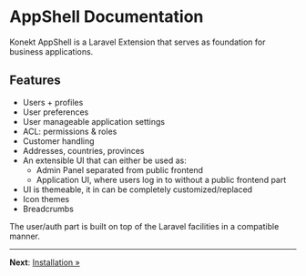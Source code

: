 # AppShell Documentation

Konekt AppShell is a Laravel Extension that serves as foundation for business applications.

## Features

- Users + profiles
- User preferences
- User manageable application settings
- ACL: permissions & roles
- Customer handling
- Addresses, countries, provinces
- An extensible UI that can either be used as:
  - Admin Panel separated from public frontend
  - Application UI, where users log in to without a public frontend part
- UI is themeable, it in can be completely customized/replaced
- Icon themes
- Breadcrumbs

The user/auth part is built on top of the Laravel facilities in a compatible manner.

---

**Next**: [Installation &raquo;](installation.md)
